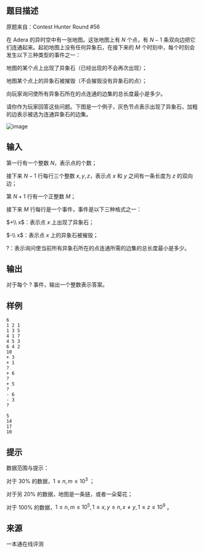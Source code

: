 ## 题目描述

原题来自：Contest Hunter Round #56

在 Adera 的异时空中有一张地图。这张地图上有 $N$ 个点，有 $N-1$ 条双向边把它们连通起来。起初地图上没有任何异象石，在接下来的 $M$ 个时刻中，每个时刻会发生以下三种类型的事件之一：

地图的某个点上出现了异象石（已经出现的不会再次出现）；

地图某个点上的异象石被摧毁（不会摧毁没有异象石的点）；

向玩家询问使所有异象石所在的点连通的边集的总长度最小是多少。

请你作为玩家回答这些问题。下图是一个例子，灰色节点表示出现了异象石，加粗的边表示被选为连通异象石的边集。

![image](./543/file/AmDxFPi6GYtYLvJSWRW3R.png) 

## 输入

第一行有一个整数 $N$，表示点的个数；

接下来 $N-1$ 行每行三个整数 $x,y,z$，表示点 $x$ 和 $y$ 之间有一条长度为 $z$ 的双向边；

第 $N+1$ 行有一个正整数 $M$；

接下来 $M$ 行每行是一个事件，事件是以下三种格式之一：

$+\\ x$：表示点 $x$ 上出现了异象石；

$-\\ x$：表示点 $x$ 上的异象石被摧毁；

$?$：表示询问使当前所有异象石所在的点连通所需的边集的总长度最小是多少。

## 输出

对于每个 $?$ 事件，输出一个整数表示答案。

## 样例

```input1
6 
1 2 1 
1 3 5 
4 1 7 
4 5 3 
6 4 2 
10 
+ 3 
+ 1 
? 
+ 6 
? 
+ 5 
? 
- 6 
- 3 
?
```

```output1
5 
14 
17 
10
```

## 提示

数据范围与提示：

对于 30% 的数据，$1≤ n,m ≤ 10^3$ ；

对于另 20% 的数据，地图是一条链，或者一朵菊花；

对于 100% 的数据，$1≤ n,m ≤ 10^5 ,1 ≤ x,y ≤ n, x ≠  y,1 ≤ z ≤ 10^9$ 。

## 来源

一本通在线评测

